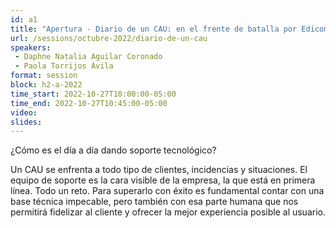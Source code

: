 ```yaml
---
id: a1
title: "Apertura - Diario de un CAU: en el frente de batalla por Edicom"
url: /sessions/octubre-2022/diario-de-un-cau
speakers:
 - Daphne Natalia Aguilar Coronado
 - Paola Torrijos Ávila
format: session
block: h2-a-2022
time_start: 2022-10-27T10:00:00-05:00
time_end: 2022-10-27T10:45:00-05:00
video:
slides:
---
```


¿Cómo es el día a día dando soporte tecnológico?

Un CAU se enfrenta a todo tipo de clientes, incidencias y situaciones. El equipo de soporte es la cara visible de la empresa, la que está en primera línea. Todo un reto.
Para superarlo con éxito es fundamental contar con una base técnica impecable, pero también con esa parte humana que nos permitirá fidelizar al cliente y ofrecer la mejor experiencia posible al usuario.